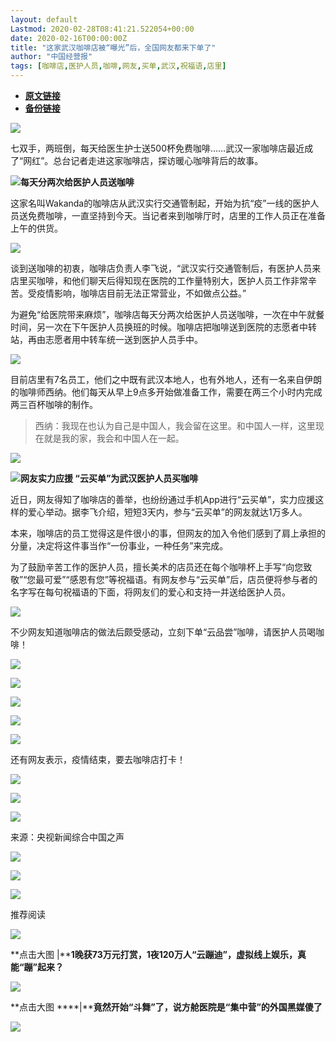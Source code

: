 ```yaml
---
layout: default
Lastmod: 2020-02-28T08:41:21.522054+00:00
date: 2020-02-16T00:00:00Z
title: "这家武汉咖啡店被“曝光”后，全国网友都来下单了"
author: "中国经营报"
tags: [咖啡店,医护人员,咖啡,网友,买单,武汉,祝福语,店里]
---
```


* [**原文链接**](http://mp.weixin.qq.com/s?__biz=MjA5NTMyOTMwMQ==&mid=2651970624&idx=2&sn=20119f80f791de37c7d5f1d4da232ff8&chksm=4f3ebb3a7849322c1a9db5ce705b54421f1b6e691b445b1fbe22b4ed660fdf3113cfc3ffebc0#rd)
* [**备份链接**](http://archive.is/hLNC5)


![](/images/post/5fdb3f87f44cf8ae08d41ad1e0b84841.jpg)

七双手，两班倒，每天给医生护士送500杯免费咖啡……武汉一家咖啡店最近成了“网红”。总台记者走进这家咖啡店，探访暖心咖啡背后的故事。

**![](/images/post/bc3576ff279d80264ac4f6d7a60432f9.jpg)每天分两次给医护人员送咖啡**  

这家名叫Wakanda的咖啡店从武汉实行交通管制起，开始为抗“疫”一线的医护人员送免费咖啡，一直坚持到今天。当记者来到咖啡厅时，店里的工作人员正在准备上午的供货。

![](/images/post/b055a2799c8eb10583d0e6a9be31a1d1.jpg)

谈到送咖啡的初衷，咖啡店负责人李飞说，“武汉实行交通管制后，有医护人员来店里买咖啡，和他们聊天后得知现在医院的工作量特别大，医护人员工作非常辛苦。受疫情影响，咖啡店目前无法正常营业，不如做点公益。”

为避免“给医院带来麻烦”，咖啡店每天分两次给医护人员送咖啡，一次在中午就餐时间，另一次在下午医护人员换班的时候。咖啡店把咖啡送到医院的志愿者中转站，再由志愿者用中转车统一送到医护人员手中。

![](/images/post/8e91872cbe01e19f7db501468c26fd27.jpg)

目前店里有7名员工，他们之中既有武汉本地人，也有外地人，还有一名来自伊朗的咖啡师西纳。他们每天从早上9点多开始做准备工作，需要在两三个小时内完成两三百杯咖啡的制作。

> 西纳：我现在也认为自己是中国人，我会留在这里。和中国人一样，这里现在就是我的家，我会和中国人在一起。

![](/images/post/bcd46aeeff696fced5b0fcb09a21093a.jpg)

**![](/images/post/bc3576ff279d80264ac4f6d7a60432f9.jpg)网友实力应援 “云买单”为武汉医护人员买咖啡**

近日，网友得知了咖啡店的善举，也纷纷通过手机App进行“云买单”，实力应援这样的爱心举动。据李飞介绍，短短3天内，参与“云买单”的网友就达1万多人。

本来，咖啡店的员工觉得这是件很小的事，但网友的加入令他们感到了肩上承担的分量，决定将这件事当作“一份事业，一种任务”来完成。

为了鼓励辛苦工作的医护人员，擅长美术的店员还在每个咖啡杯上手写“向您致敬”“您最可爱”“感恩有您”等祝福语。有网友参与“云买单”后，店员便将参与者的名字写在每句祝福语的下面，将网友们的爱心和支持一并送给医护人员。

![](/images/post/a722d724dad01dcc1aecc69adb754bd1.jpg)

不少网友知道咖啡店的做法后颇受感动，立刻下单“云品尝”咖啡，请医护人员喝咖啡！

![](/images/post/27c0e53fb7e5f7d176aa7e5bc9f0eb33.jpg)

![](/images/post/a1bf4ce79c0b50b4e7bb488f25877d60.jpg)

![](/images/post/f1766a625a82971cec29c12bf6104884.jpg)

![](/images/post/adf94f5803444e4e0b42a02d549fb169.jpg)

![](/images/post/ae41c5543cbf22e0e0eadb09d1991d2a.jpg)

还有网友表示，疫情结束，要去咖啡店打卡！

![](/images/post/03d7f530198ff012101277b02c21ad83.jpg)

![](/images/post/507f745cdaa939ac50786444ba7102bd.jpg)

![](/images/post/adc6dffb0946583cf41cea56437e1aa9.jpg)

来源：央视新闻综合中国之声  

[![](/images/post/0ddc6ba7f55dd213ffc05b45da22a177.jpg)](https://appd.evergrande.com/makePost_pro/index.html#/page?jsUrl=hftzq0213&channel=911)

![](/images/post/47c0e574ea27ef847e2a66a4f04d1784.jpg)

![](/images/post/43b7a57fd045be64890b8526d60a1277.jpg)

推荐阅读

[![](/images/post/e799f1729f0ff55d24b13e35c0a107db.jpg)](http://mp.weixin.qq.com/s?__biz=MjA5NTMyOTMwMQ==&mid=2651970592&idx=1&sn=721721b6d75e6c11a577dcebebdce422&chksm=4f3ebb5a7849324cf493c36d7b6bad421a368567df19984a011c490aec116b82b7a3d320e227&scene=21#wechat_redirect)

**点击大图 |****1晚获73万元打赏，1夜120万人“云蹦迪”，虚拟线上娱乐，真能“蹦”起来？**  

  

[![](/images/post/6ca8a26f58bad69e5ce00d8f6a72a107.jpg)](http://mp.weixin.qq.com/s?__biz=MjA5NTMyOTMwMQ==&mid=2651970607&idx=1&sn=0b686f55b00c5f243aa11bb3869a0fcd&chksm=4f3ebb5578493243106b05858ad77027039da76e34729bb63376ab57846529eabc07455ba1b2&scene=21#wechat_redirect)

**点击大图 ****|****竟然开始“斗舞”了，说方舱医院是“集中营”的外国黑媒傻了**  

  

![](/images/post/f3501c0a0df0124df45b227b216c07a4.jpg)

